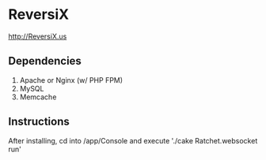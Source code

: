 ReversiX
========

http://ReversiX.us

Dependencies
------------
1. Apache or Nginx (w/ PHP FPM)
2. MySQL
3. Memcache

Instructions
------------
After installing, cd into /app/Console and execute './cake Ratchet.websocket run'
